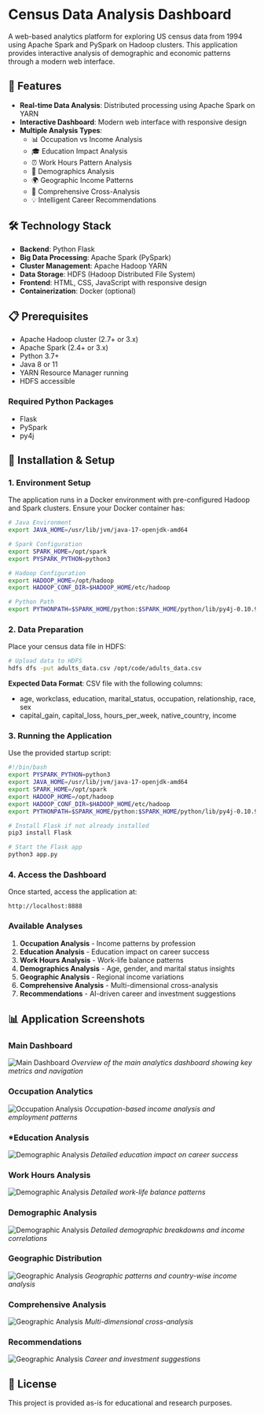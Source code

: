 # Census Data Analysis Dashboard

A web-based analytics platform for exploring US census data from 1994 using Apache Spark and PySpark on Hadoop clusters. This application provides interactive analysis of demographic and economic patterns through a modern web interface.

## 🚀 Features

- **Real-time Data Analysis**: Distributed processing using Apache Spark on YARN
- **Interactive Dashboard**: Modern web interface with responsive design
- **Multiple Analysis Types**:
  - 📊 Occupation vs Income Analysis
  - 🎓 Education Impact Analysis
  - ⏰ Work Hours Pattern Analysis
  - 👥 Demographics Analysis
  - 🌍 Geographic Income Patterns
  - 🔬 Comprehensive Cross-Analysis
  - 💡 Intelligent Career Recommendations

## 🛠️ Technology Stack

- **Backend**: Python Flask
- **Big Data Processing**: Apache Spark (PySpark)
- **Cluster Management**: Apache Hadoop YARN
- **Data Storage**: HDFS (Hadoop Distributed File System)
- **Frontend**: HTML, CSS, JavaScript with responsive design
- **Containerization**: Docker (optional)

## 📋 Prerequisites

- Apache Hadoop cluster (2.7+ or 3.x)
- Apache Spark (2.4+ or 3.x)
- Python 3.7+
- Java 8 or 11
- YARN Resource Manager running
- HDFS accessible

### Required Python Packages
- Flask
- PySpark
- py4j

## 🔧 Installation & Setup

### 1. Environment Setup

The application runs in a Docker environment with pre-configured Hadoop and Spark clusters. Ensure your Docker container has:

```bash
# Java Environment
export JAVA_HOME=/usr/lib/jvm/java-17-openjdk-amd64

# Spark Configuration
export SPARK_HOME=/opt/spark
export PYSPARK_PYTHON=python3

# Hadoop Configuration
export HADOOP_HOME=/opt/hadoop
export HADOOP_CONF_DIR=$HADOOP_HOME/etc/hadoop

# Python Path
export PYTHONPATH=$SPARK_HOME/python:$SPARK_HOME/python/lib/py4j-0.10.9.5-src.zip:$PYTHONPATH
```

### 2. Data Preparation

Place your census data file in HDFS:
```bash
# Upload data to HDFS
hdfs dfs -put adults_data.csv /opt/code/adults_data.csv
```

**Expected Data Format**: CSV file with the following columns:
- age, workclass, education, marital_status, occupation, relationship, race, sex
- capital_gain, capital_loss, hours_per_week, native_country, income

### 3. Running the Application

Use the provided startup script:

```bash
#!/bin/bash
export PYSPARK_PYTHON=python3
export JAVA_HOME=/usr/lib/jvm/java-17-openjdk-amd64
export SPARK_HOME=/opt/spark
export HADOOP_HOME=/opt/hadoop
export HADOOP_CONF_DIR=$HADOOP_HOME/etc/hadoop
export PYTHONPATH=$SPARK_HOME/python:$SPARK_HOME/python/lib/py4j-0.10.9.5-src.zip:$PYTHONPATH

# Install Flask if not already installed
pip3 install Flask

# Start the Flask app
python3 app.py
```

### 4. Access the Dashboard

Once started, access the application at:
```
http://localhost:8888
```
### Available Analyses

1. **Occupation Analysis** - Income patterns by profession
2. **Education Analysis** - Education impact on career success
3. **Work Hours Analysis** - Work-life balance patterns
4. **Demographics Analysis** - Age, gender, and marital status insights
5. **Geographic Analysis** - Regional income variations
6. **Comprehensive Analysis** - Multi-dimensional cross-analysis
7. **Recommendations** - AI-driven career and investment suggestions
   
## 📊 Application Screenshots

### Main Dashboard
![Main Dashboard](screenshots/dashboard.png)
*Overview of the main analytics dashboard showing key metrics and navigation*

### Occupation Analytics
![Occupation Analysis](screenshots/occupation-analysis.png)
*Occupation-based income analysis and employment patterns*

### *Education Analysis
![Demographic Analysis](screenshots/demographic-analysis.png)
*Detailed education impact on career success*

### Work Hours Analysis
![Demographic Analysis](screenshots/demographic-analysis.png)
*Detailed work-life balance patterns*

### Demographic Analysis
![Demographic Analysis](screenshots/demographic-analysis.png)
*Detailed demographic breakdowns and income correlations*

### Geographic Distribution
![Geographic Analysis](screenshots/geographic-analysis.png)
*Geographic patterns and country-wise income analysis*

### Comprehensive Analysis
![Geographic Analysis](screenshots/geographic-analysis.png)
*Multi-dimensional cross-analysis*

### Recommendations
![Geographic Analysis](screenshots/geographic-analysis.png)
*Career and investment suggestions*


## 📝 License

This project is provided as-is for educational and research purposes.
